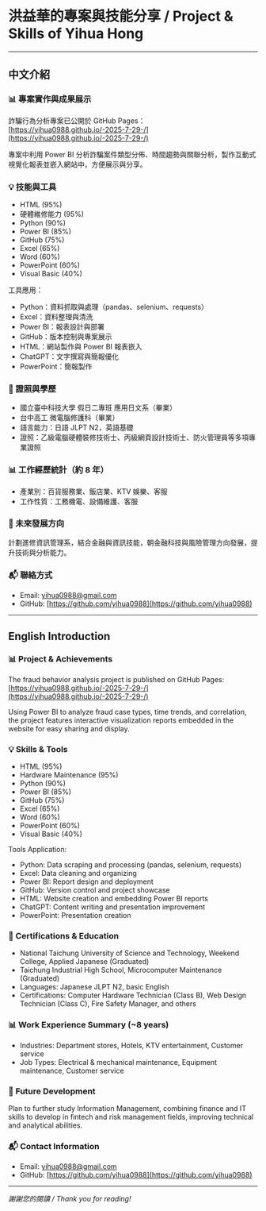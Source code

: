 # 洪益華的專案與技能分享 / Project & Skills of Yihua Hong

---

## 中文介紹

### 📊 專案實作與成果展示
詐騙行為分析專案已公開於 GitHub Pages：  
[https://yihua0988.github.io/-2025-7-29-/](https://yihua0988.github.io/-2025-7-29-/)

專案中利用 Power BI 分析詐騙案件類型分佈、時間趨勢與關聯分析，製作互動式視覺化報表並嵌入網站中，方便展示與分享。

### 💡 技能與工具
- HTML (95%)
- 硬體維修能力 (95%)
- Python (90%)
- Power BI (85%)
- GitHub (75%)
- Excel (65%)
- Word (60%)
- PowerPoint (60%)
- Visual Basic (40%)

工具應用：
- Python：資料抓取與處理（pandas、selenium、requests）
- Excel：資料整理與清洗
- Power BI：報表設計與部署
- GitHub：版本控制與專案展示
- HTML：網站製作與 Power BI 報表嵌入
- ChatGPT：文字撰寫與簡報優化
- PowerPoint：簡報製作

### 📜 證照與學歷
- 國立臺中科技大學 假日二專班 應用日文系（畢業）
- 台中高工 微電腦修護科（畢業）
- 語言能力：日語 JLPT N2，英語基礎
- 證照：乙級電腦硬體裝修技術士、丙級網頁設計技術士、防火管理員等多項專業證照

### 📊 工作經歷統計（約 8 年）
- 產業別：百貨服務業、飯店業、KTV 娛樂、客服
- 工作性質：工務機電、設備維護、客服

### 🎯 未來發展方向
計劃進修資訊管理系，結合金融與資訊技能，朝金融科技與風險管理方向發展，提升技術與分析能力。

### 📬 聯絡方式
- Email: yihua0988@gmail.com  
- GitHub: [https://github.com/yihua0988](https://github.com/yihua0988)

---

## English Introduction

### 📊 Project & Achievements
The fraud behavior analysis project is published on GitHub Pages:  
[https://yihua0988.github.io/-2025-7-29-/](https://yihua0988.github.io/-2025-7-29-/)

Using Power BI to analyze fraud case types, time trends, and correlation, the project features interactive visualization reports embedded in the website for easy sharing and display.

### 💡 Skills & Tools
- HTML (95%)
- Hardware Maintenance (95%)
- Python (90%)
- Power BI (85%)
- GitHub (75%)
- Excel (65%)
- Word (60%)
- PowerPoint (60%)
- Visual Basic (40%)

Tools Application:
- Python: Data scraping and processing (pandas, selenium, requests)
- Excel: Data cleaning and organizing
- Power BI: Report design and deployment
- GitHub: Version control and project showcase
- HTML: Website creation and embedding Power BI reports
- ChatGPT: Content writing and presentation improvement
- PowerPoint: Presentation creation

### 📜 Certifications & Education
- National Taichung University of Science and Technology, Weekend College, Applied Japanese (Graduated)
- Taichung Industrial High School, Microcomputer Maintenance (Graduated)
- Languages: Japanese JLPT N2, basic English
- Certifications: Computer Hardware Technician (Class B), Web Design Technician (Class C), Fire Safety Manager, and others

### 📊 Work Experience Summary (~8 years)
- Industries: Department stores, Hotels, KTV entertainment, Customer service
- Job Types: Electrical & mechanical maintenance, Equipment maintenance, Customer service

### 🎯 Future Development
Plan to further study Information Management, combining finance and IT skills to develop in fintech and risk management fields, improving technical and analytical abilities.

### 📬 Contact Information
- Email: yihua0988@gmail.com  
- GitHub: [https://github.com/yihua0988](https://github.com/yihua0988)

---

*謝謝您的閱讀 / Thank you for reading!*
